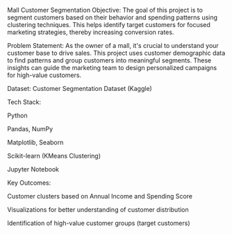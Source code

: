 Mall Customer Segmentation
Objective:
The goal of this project is to segment customers based on their behavior and spending patterns using clustering techniques. This helps identify target customers for focused marketing strategies, thereby increasing conversion rates.

Problem Statement:
As the owner of a mall, it's crucial to understand your customer base to drive sales. This project uses customer demographic data to find patterns and group customers into meaningful segments. These insights can guide the marketing team to design personalized campaigns for high-value customers.

Dataset:
Customer Segmentation Dataset (Kaggle)

Tech Stack:

Python

Pandas, NumPy

Matplotlib, Seaborn

Scikit-learn (KMeans Clustering)

Jupyter Notebook

Key Outcomes:

Customer clusters based on Annual Income and Spending Score

Visualizations for better understanding of customer distribution

Identification of high-value customer groups (target customers)
